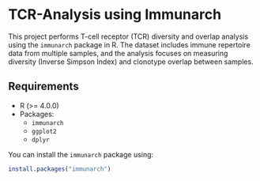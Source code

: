 # TCR-Analysis using Immunarch

This project performs T-cell receptor (TCR) diversity and overlap analysis using the `immunarch` package in R. The dataset includes immune repertoire data from multiple samples, and the analysis focuses on measuring diversity (Inverse Simpson Index) and clonotype overlap between samples.


## Requirements

- R (>= 4.0.0)
- Packages:
  - `immunarch`
  - `ggplot2`
  - `dplyr`

You can install the `immunarch` package using:

```r
install.packages("immunarch")

